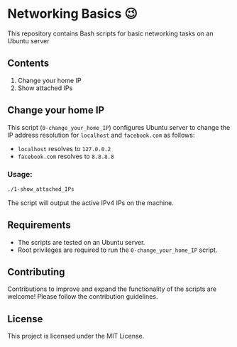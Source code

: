 # Networking Basics :wink:

This repository contains Bash scripts for basic networking tasks on an Ubuntu server

## Contents
1. Change your home IP
2. Show attached IPs

## Change your home IP
This script (`0-change_your_home_IP`) configures Ubuntu server to change the IP address resolution for `localhost` and `facebook.com` as follows:

- `localhost` resolves to `127.0.0.2`
- `facebook.com` resolves to `8.8.8.8`

### Usage:
```bash
./1-show_attached_IPs
```
The script will output the active IPv4 IPs on the machine.

## Requirements
- The scripts are tested on an Ubuntu server.
- Root privileges are required to run the `0-change_your_home_IP` script.

## Contributing
Contributions to improve and expand the functionality of the scripts are welcome! Please follow the contribution guidelines.

## License
This project is licensed under the MIT License.
